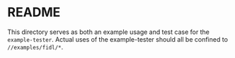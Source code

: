 # README

This directory serves as both an example usage and test case for the
`example-tester`. Actual uses of the example-tester should all be confined to
`//examples/fidl/*`.
